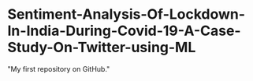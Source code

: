 # Sentiment-Analysis-Of-Lockdown-In-India-During-Covid-19-A-Case-Study-On-Twitter-using-ML
 "My first repository on GitHub."
